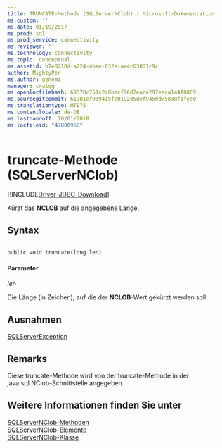 ```yaml
---
title: TRUNCATE-Methode (SQLServerNClob) | Microsoft-Dokumentation
ms.custom: ''
ms.date: 01/19/2017
ms.prod: sql
ms.prod_service: connectivity
ms.reviewer: ''
ms.technology: connectivity
ms.topic: conceptual
ms.assetid: b7e8210d-a724-4bae-832a-ae4c63031c9c
author: MightyPen
ms.author: genemi
manager: craigg
ms.openlocfilehash: 60378c751c2c8bacf96d7eace297eeca144f8869
ms.sourcegitcommit: 61381ef939415fe019285def9450d7583df1fed0
ms.translationtype: MTE75
ms.contentlocale: de-DE
ms.lasthandoff: 10/01/2018
ms.locfileid: "47800968"
---
```

# <a name="truncate-method-sqlservernclob"></a>truncate-Methode (SQLServerNClob)
[!INCLUDE[Driver_JDBC_Download](../../../includes/driver_jdbc_download.md)]

  Kürzt das **NCLOB** auf die angegebene Länge.  
  
## <a name="syntax"></a>Syntax  
  
```  
  
public void truncate(long len)  
```  
  
#### <a name="parameters"></a>Parameter  
 *len*  
  
 Die Länge (in Zeichen), auf die der **NCLOB**-Wert gekürzt werden soll.  
  
## <a name="exceptions"></a>Ausnahmen  
 [SQLServerException](../../../connect/jdbc/reference/sqlserverexception-class.md)  
  
## <a name="remarks"></a>Remarks  
 Diese truncate-Methode wird von der truncate-Methode in der java.sql.NClob-Schnittstelle angegeben.  
  
## <a name="see-also"></a>Weitere Informationen finden Sie unter  
 [SQLServerNClob-Methoden](../../../connect/jdbc/reference/sqlservernclob-methods.md)   
 [SQLServerNClob-Elemente](../../../connect/jdbc/reference/sqlservernclob-members.md)   
 [SQLServerNClob-Klasse](../../../connect/jdbc/reference/sqlservernclob-class.md)  
  
  
